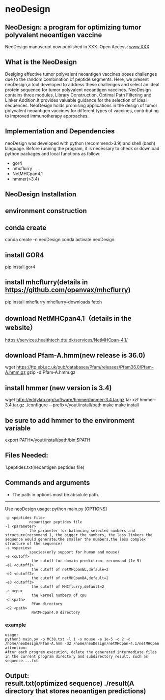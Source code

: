 # neoDesign
NeoDesign: a program for optimizing tumor polyvalent neoantigen vaccine
--------------------------------------------
NeoDesign manuscript now published in XXX. Open Access: www.XXX

What is the NeoDesign
----------------
Desiging effective tumor polyvalent neoantigen vaccines poses challenges due to the random combination of peptide segments.
Here, we present neoDesign,a tool developed to address these challenges and select an ideal protein sequence for tumor polyvalent neoantigen vaccines. NeoDesign contains three modules, Library Construction, Optimal Path Filtering and Linker Addition.It provides valuable guidance for the selection of ideal sequences. NeoDesign holds promising applications in the design of tumor polyvalent neoantigen vaccines for different types of vaccines, contributing to improved immunotherapy approaches.

Implementation and Dependencies
-------------------------------

neoDesign was developed with python (recommend>3.9) and shell (bash) language. Before running the program, it is necessary to check or download python packages and local functions as follow:
* gor4
* mhcflurry
* NetMHCpan4.1
* hmmer(>3.4)

NeoDesign Installation
------------

## environment construction
## conda create
conda create -n neoDesign
conda activate neoDesign

## install GOR4
pip install gor4

## install mhcflurry(details in https://github.com/openvax/mhcflurry)
pip install mhcflurry
mhcflurry-downloads fetch

## download NetMHCpan4.1（details in the website）
https://services.healthtech.dtu.dk/services/NetMHCpan-4.1/

## download Pfam-A.hmm(new release is 36.0)
wget https://ftp.ebi.ac.uk/pub/databases/Pfam/releases/Pfam36.0/Pfam-A.hmm.gz
gzip -d Pfam-A.hmm.gz

## install hmmer (new version is 3.4)
wget http://eddylab.org/software/hmmer/hmmer-3.4.tar.gz
tar xzf hmmer-3.4.tar.gz
./configure --prefix=/yout/install/path
make
make install
## be sure to add hmmer to the environment variable
export PATH=/yout/install/path/bin:$PATH 


Files Needed:
------------
1.peptides.txt(neoantigen peptides file)

Commands and arguments
--------------------------
* The path in options must be absolute path.
--------------------------
Use neoDesign
usage: python main.py [OPTIONS] 

	-p <peptides file>  
               neoantigen peptides file
	-l <parameter>  
               the parameter for balancing selected numbers and structure(recommand 1, the bigger the numbers, the less linkers the sequence would generate;the smaller the numbers,the less complex structure of the sequence)
	-s <species> 
               species(only support for human and mouse)
	-e <cutoff> 
                the cutoff for domain prediction: recommand (1e-5)
	-e1 <cutoff1> 
                the cutoff of netMHCpanEL,defaule=2
	-e2 <cutoff2>   
                the cutoff of netMHCpanBA,default=2
	-e3 <cutoff3>
                the cutoff of MHCflurry,default=2
	-c <cpu>  
                the kernel numbers of cpu
	-d <path>  
                Pfam directory
	-d2 <path>   
                NetMHCpan4.0 directory


### example ##
	usage: 
	python3 main.py -p MC38.txt -l 1 -s mouse -e 1e-5 -c 2 -d /home/neoDesign/Pfam-A.hmm -d2 /home/neoDesign/netMHCpan-4.1/netMHCpan
	attention:
	After each program execution, delete the generated intermediate files in the current program directory and subdirectory result, such as sequence....txt

Output:  
		 result.txt(optimized sequence)
		 ./result(A directory that stores neoantigen predictions)
--------------------------------------------------------------------------------------------------


